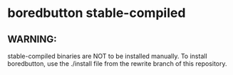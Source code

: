 # boredbutton stable-compiled
## WARNING:
stable-compiled binaries are NOT to be installed manually. To install boredbutton, use the ./install file from the rewrite branch of this repository.
